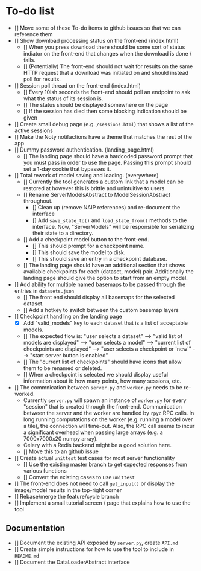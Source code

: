 # To-do list

- [] Move some of these To-do items to github issues so that we can reference them
- [] Show download processing status on the front-end (index.html)
  - [] When you press download there should be some sort of status indiator on the front-end that changes when the download is done / fails.
  - [] (Potentially) The front-end should not wait for results on the same HTTP request that a download was initiated on and should instead poll for results. 
- [] Session poll thread on the front-end (index.html)
  - [] Every 10ish seconds the front-end should poll an endpoint to ask what the status of its session is.
  - [] The status should be displayed somewhere on the page
  - [] If the session has died then some blocking indication should be given
- [] Create small debug page (e.g. `/sessions.html`) that shows a list of the active sessions
- [] Make the Noty notifactions have a theme that matches the rest of the app
- [] Dummy password authentication. (landing_page.html)
  - [] The landing page should have a hardcoded password prompt that you must pass in order to use the page. Passing this prompt should set a 1-day cookie that bypasses it. 
- [] Total rework of model saving and loading. (everywhere)
  - [] Currently the tool generates a custom link that a model can be restored at however this is brittle and unintuitive to users.
  - [] Rename ServerModelsAbstract to ModelSessionAbstract throughout.
    - [] Clean up (remove NAIP references) and re-document the interface
    - [] Add `save_state_to()` and `load_state_from()` methods to the interface. Now, "ServerModels" will be responsible for serializing their state to a directory.
  - [] Add a checkpoint model button to the front-end.
    - [] This should prompt for a checkpoint name.
    - [] This should save the model to disk.
    - [] This should save an entry in a checkpoint database.
  - [] The landing page should have an additional section that shows available checkpoints for each (dataset, model) pair. Additionally the landing page should give the option to start from an empty model. 
- [] Add ability for multiple named basemaps to be passed through the entries in `datasets.json`
  - [] The front end should display all basemaps for the selected dataset.
  - [] Add a hotkey to switch between the custom basemap layers
- [] Checkpoint handling on the landing page
  - [x] Add "valid_models" key to each dataset that is a list of acceptable models.
  - [] The expected flow is: "user selects a dataset" --> "valid list of models are displayed" --> "user selects a model" --> "current list of checkpoints are displayed" --> "user selects a checkpoint or 'new'" --> "start server button is enabled"
  - [] The "current list of checkpoints" should have icons that allow them to be renamed or deleted.
  - [] When a checkpoint is selected we should display useful information about it: how many points, how many sessions, etc.
- [] The commnication between `server.py` and `worker.py` needs to be re-worked.
  - Currently `server.py` will spawn an instance of `worker.py` for every "session" that is created through the front-end. Communication between the server and the worker are handled by `rpyc` RPC calls. In long running computations on the worker (e.g. running a model over a tile), the connection will time-out. Also, the RPC call seems to incur a significant overhead when passing large arrays (e.g. a 7000x7000x20 numpy array).
  - Celery with a Redis backend might be a good solution here.
  - [] Move this to an github issue
- [] Create actual `unittest` test cases for most server functionality
  - [] Use the existing master branch to get expected responses from various functions
  - [] Convert the existing cases to use `unittest`
- [] The front-end does not need to call `get_input()` or display the image/model results in the top-right corner
- [] Rebase/merge the feature/cycle branch
- [] Implement a small tutorial screen / page that explains how to use the tool


## Documentation

- [] Document the existing API exposed by `server.py`, create `API.md`
- [] Create simple instructions for how to use the tool to include in `README.md`
- [] Document the DataLoaderAbstract interface
